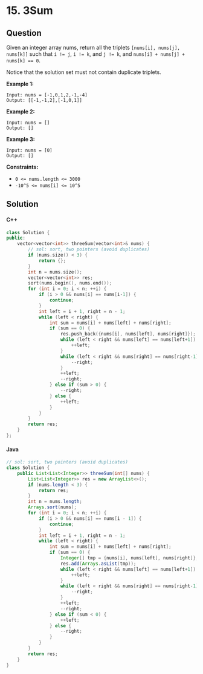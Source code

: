 # 15. 3Sum

## Question

Given an integer array nums, return all the triplets `[nums[i], nums[j], nums[k]]` such that `i != j`, `i != k`, and `j != k`, and `nums[i] + nums[j] + nums[k] == 0`.

Notice that the solution set must not contain duplicate triplets.

**Example 1:**

```
Input: nums = [-1,0,1,2,-1,-4]
Output: [[-1,-1,2],[-1,0,1]]
```

**Example 2:**

```
Input: nums = []
Output: []
```

**Example 3:**

```
Input: nums = [0]
Output: []
```

**Constraints:**

* `0 <= nums.length <= 3000`
* `-10^5 <= nums[i] <= 10^5`

## Solution

#### C++

```cpp
class Solution {
public:
    vector<vector<int>> threeSum(vector<int>& nums) {
        // sol: sort, two pointers (avoid duplicates)
        if (nums.size() < 3) {
            return {};
        }
        int n = nums.size();
        vector<vector<int>> res;
        sort(nums.begin(), nums.end());
        for (int i = 0; i < n; ++i) {
            if (i > 0 && nums[i] == nums[i-1]) {
                continue;
            }
            int left = i + 1, right = n - 1;
            while (left < right) {
                int sum = nums[i] + nums[left] + nums[right];
                if (sum == 0) {
                    res.push_back({nums[i], nums[left], nums[right]});
                    while (left < right && nums[left] == nums[left+1]) {
                        ++left;
                    }
                    while (left < right && nums[right] == nums[right-1]) {
                        --right;
                    }
                    ++left;
                    --right;
                } else if (sum > 0) {
                    --right;
                } else {
                    ++left;
                }
            }
        }
        return res;
    }
};
```

#### Java

```java
// sol: sort, two pointers (avoid duplicates)
class Solution {
    public List<List<Integer>> threeSum(int[] nums) {
        List<List<Integer>> res = new ArrayList<>();
        if (nums.length < 3) {
            return res;
        }
        int n = nums.length;
        Arrays.sort(nums);
        for (int i = 0; i < n; ++i) {
            if (i > 0 && nums[i] == nums[i - 1]) {
                continue;
            }
            int left = i + 1, right = n - 1;
            while (left < right) {
                int sum = nums[i] + nums[left] + nums[right];
                if (sum == 0) {
                    Integer[] tmp = {nums[i], nums[left], nums[right]};
                    res.add(Arrays.asList(tmp));
                    while (left < right && nums[left] == nums[left+1]) {
                        ++left;
                    }
                    while (left < right && nums[right] == nums[right-1]) {
                        --right;
                    }
                    ++left;
                    --right;
                } else if (sum < 0) {
                    ++left;
                } else {
                    --right;
                }
            }
        }
        return res;
    }
}
```
